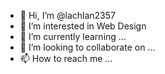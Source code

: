 - 👋 Hi, I’m @lachlan2357
- 👀 I’m interested in Web Design
- 🌱 I’m currently learning ...
- 💞️ I’m looking to collaborate on ...
- 📫 How to reach me ...

<!---
lachlan2357/lachlan2357 is a ✨ special ✨ repository because its `README.md` (this file) appears on your GitHub profile.
You can click the Preview link to take a look at your changes.
--->
